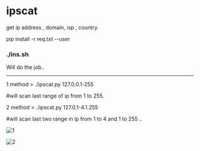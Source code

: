 # ipscat
get ip address , domain, isp , country.

pip install -r req.txt --user

<h3>./ins.sh</h3>

Will do the job..

<hr>

1 method > ./ipscat.py 127.0.0.1-255 

  #will scan last range of ip from 1 to 255.
  
2 method > ./ipscat.py 127.0.1-4.1.255

  #will scan last two range in ip from 1 to 4 and 1 to 255 ..
  
  

![1](https://user-images.githubusercontent.com/48766198/78956699-c1782080-7aeb-11ea-9238-cee703fecbfa.png)

![2](https://user-images.githubusercontent.com/48766198/78956700-c2a94d80-7aeb-11ea-80c6-c03b07f8b9b7.png)






